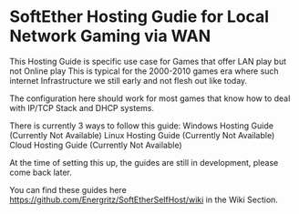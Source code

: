 # SoftEther Hosting Gudie for Local Network Gaming via WAN

This Hosting Guide is specific use case for Games that offer LAN play but not Online play
This is typical for the 2000-2010 games era where such internet Infrastructure we still early and not flesh out like today.

The configuration here should work for most games that know how to deal with IP/TCP Stack and DHCP systems.

There is currently 3 ways to follow this guide:
  Windows Hosting Guide (Currently Not Available)
  Linux Hosting Guide (Currently Not Available)
  Cloud Hosting Guide (Currently Not Available)

At the time of setting this up, the guides are still in development, please come back later.

You can find these guides here https://github.com/Energritz/SoftEtherSelfHost/wiki in the Wiki Section.
